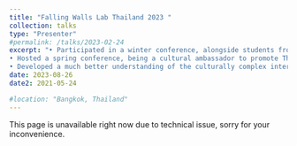 ```yaml
---
title: "Falling Walls Lab Thailand 2023 "
collection: talks
type: "Presenter"
#permalink: /talks/2023-02-24
excerpt: "• Participated in a winter conference, alongside students from top universities across Asia, hosted by Harvard students.<br/>
• Hosted a spring conference, being a cultural ambassador to promote Thailand to Harvard students and delegates from other countries.<br/>
• Developed a much better understanding of the culturally complex international communities and foster cooperative relationships with young leaders from the United States and Asian countries.<br/> <img src='/images/talks_images/falling1.gif'> <img src='/images/talks_images/falling2.gif'> "
date: 2023-08-26
date2: 2021-05-24

#location: "Bangkok, Thailand"
---
```

This page is unavailable right now due to technical issue, sorry for your inconvenience.